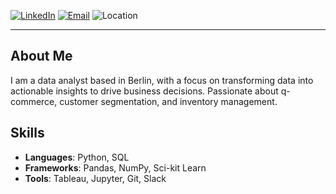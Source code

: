 [![LinkedIn](https://img.shields.io/badge/LinkedIn-Connect-blue?logo=linkedin)](https://linkedin.com/in/aykutavci)
[![Email](https://img.shields.io/badge/Email-Contact-red?logo=gmail)](mailto:aykut@example.com)
![Location](https://img.shields.io/badge/Location-Berlin%2C%20Germany-lightgrey?logo=googlemaps)

---

## About Me
I am a data analyst based in Berlin, with a focus on transforming data into actionable insights to drive business decisions. Passionate about q-commerce, customer segmentation, and inventory management.




## Skills
- **Languages**: Python, SQL
- **Frameworks**: Pandas, NumPy, Sci-kit Learn
- **Tools**: Tableau, Jupyter, Git, Slack



